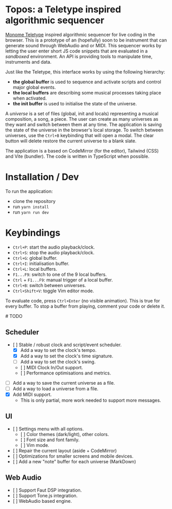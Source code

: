 # Topos: a Teletype inspired algorithmic sequencer

[Monome Teletype](https://monome.org/docs/teletype/) inspired algorithmic sequencer for live coding in the browser. This is a prototype of an (hopefully) soon to be instrument that can generate sound through WebAudio and or MIDI. This sequencer works by letting the user enter short JS code snippets that are evaluated in a _sandboxed_ environment. An API is providing tools to manipulate time, instruments and data.

Just like the Teletype, this interface works by using the following hierarchy:

- **the global buffer** is used to sequence and activate scripts and control major global events.
- **the local buffers** are describing some musical processes taking place when activated.
- **the init buffer** is used to initialise the state of the universe.

A _universe_ is a set of files (global, init and locals) representing a musical composition, a song, a piece. The user can create as many universes as they want and switch between them at any time. The application is saving the state of the universe in the browser's local storage. To switch between universes, use the `Ctrl+B` keybinding that will open a modal. The clear button will delete restore the current universe to a blank slate.

The application is a based on CodeMirror (for the editor), Tailwind (CSS) and Vite (bundler). The code is written in TypeScript when possible.

# Installation / Dev

To run the application:

- clone the repository
- run `yarn install`
- run `yarn run dev`

# Keybindings

- `Ctrl+P`: start the audio playback/clock.
- `Ctrl+S`: stop the audio playback/clock.
- `Ctrl+G`: global buffer.
- `Ctrl+I`: initialisation buffer.
- `Ctrl+L`: local buffers.
- `F1...F9`: switch to one of the 9 local buffers.
- `Ctrl` + `F1...F9`: manual trigger of a local buffer.
- `Ctrl+B`: switch between universes.
- `Ctrl+Shift+V`: toggle Vim editor mode.

To evaluate code, press `Ctrl+Enter` (no visible animation). This is true for every buffer. To stop a buffer from playing, comment your code or delete it.

# TODO

## Scheduler

- [ ] Stable / robust clock and script/event scheduler.
  - [x] Add a way to set the clock's tempo.
  - [x] Add a way to set the clock's time signature.
  - [ ] Add a way to set the clock's swing.
  - [ ] MIDI Clock In/Out support.
  - [ ] Performance optimisations and metrics.
- [ ] Add a way to save the current universe as a file.
- [ ] Add a way to load a universe from a file.
- [x] Add MIDI support.
  - This is only partial, more work needed to support more messages.

## UI

- [ ] Settings menu with all options.
  - [ ] Color themes (dark/light), other colors.
  - [ ] Font size and font family.
  - [ ] Vim mode.
- [ ] Repair the current layout (aside + CodeMirror)
- [ ] Optimizations for smaller screens and mobile devices.
- [ ] Add a new "note" buffer for each universe (MarkDown)

## Web Audio

- [ ] Support Faut DSP integration.
- [ ] Support Tone.js integration.
- [ ] WebAudio based engine.
